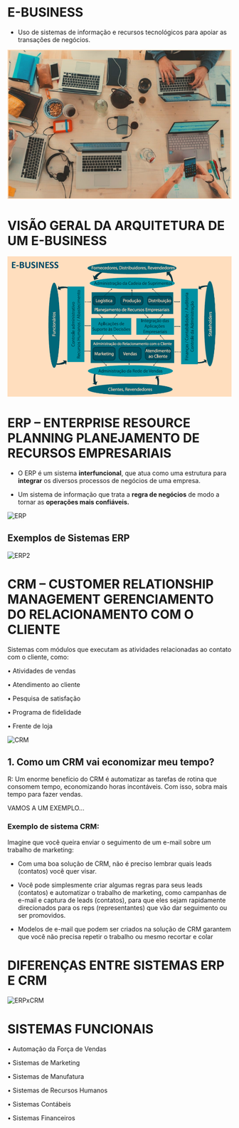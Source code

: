 # E-BUSINESS

- Uso de sistemas de
informação e recursos
tecnológicos para apoiar
as transações de
negócios.

![E-Business](img/E-Business.PNG)

# VISÃO GERAL DA ARQUITETURA DE UM E-BUSINESS

![ArquiteturaDeUmEBusiness](img/ArquiteturaE-Business.PNG)

# ERP – ENTERPRISE RESOURCE PLANNING PLANEJAMENTO DE RECURSOS EMPRESARIAIS

- O ERP é um sistema
**interfuncional**, que atua
como uma estrutura para
**integrar** os diversos
processos de negócios de
uma empresa.

- Um sistema de informação
que trata a **regra de negócios**
de modo a tornar as
**operações mais confiáveis.**

![ERP](ERP.PNG)

## Exemplos de Sistemas ERP

![ERP2](ERP2.PNG)

# CRM – CUSTOMER RELATIONSHIP MANAGEMENT GERENCIAMENTO DO RELACIONAMENTO COM O CLIENTE

Sistemas com módulos que executam as
atividades relacionadas ao contato com
o cliente, como:

• Atividades de vendas

• Atendimento ao cliente

• Pesquisa de satisfação

• Programa de fidelidade

• Frente de loja

![CRM](CRM.PNG)

## 1. Como um CRM vai economizar meu tempo?

R: Um enorme benefício do CRM é automatizar as tarefas de
rotina que consomem tempo, economizando horas incontáveis.
Com isso, sobra mais tempo para fazer vendas.

VAMOS A UM EXEMPLO...

### Exemplo de sistema CRM: 

Imagine que você queira enviar o seguimento de um e-mail sobre um
trabalho de marketing:

- Com uma boa solução de CRM, não é preciso lembrar quais leads (contatos)
você quer visar. 

- Você pode simplesmente criar algumas regras para seus leads (contatos) e
automatizar o trabalho de marketing, como campanhas de e-mail e captura
de leads (contatos), para que eles sejam rapidamente direcionados para os
reps (representantes) que vão dar seguimento ou ser promovidos.

- Modelos de e-mail que podem ser criados na solução de CRM garantem que
você não precisa repetir o trabalho ou mesmo recortar e colar

# DIFERENÇAS ENTRE SISTEMAS ERP E CRM

![ERPxCRM](ERPxCRM.PNG)

# SISTEMAS FUNCIONAIS

• Automação da Força de Vendas

• Sistemas de Marketing

• Sistemas de Manufatura

• Sistemas de Recursos Humanos

• Sistemas Contábeis

• Sistemas Financeiros
